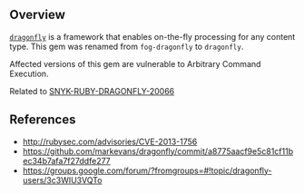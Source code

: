 ## Overview
[`dragonfly`](https://rubygems.org/gems/dragonfly) is a framework that enables on-the-fly processing for any content type. This gem was renamed from `fog-dragonfly` to `dragonfly`.

Affected versions of this gem are vulnerable to Arbitrary Command Execution.

Related to [SNYK-RUBY-DRAGONFLY-20066](https://snyk.io/vuln/SNYK-RUBY-DRAGONFLY-20066)

## References
- http://rubysec.com/advisories/CVE-2013-1756
- https://github.com/markevans/dragonfly/commit/a8775aacf9e5c81cf11bec34b7afa7f27ddfe277
- https://groups.google.com/forum/?fromgroups=#!topic/dragonfly-users/3c3WIU3VQTo
